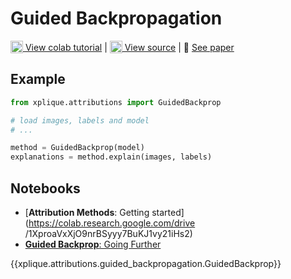 # Guided Backpropagation

<sub><img src="https://upload.wikimedia.org/wikipedia/commons/d/d0/Google_Colaboratory_SVG_Logo.svg" width="20"></sub>[ View colab tutorial](https://colab.research.google.com/drive/19eB3uwAtCKZgkoWtMzrF0LTJ-htF_KE7?authuser=1) | <sub><img src="https://github.githubassets.com/images/modules/logos_page/GitHub-Mark.png" width="20"></sub>[ View source](https://github.com/deel-ai/xplique/blob/master/xplique/attributions/guided_backpropagation.py) | 📰 [ See paper](https://arxiv.org/abs/1412.6806)

## Example

```python
from xplique.attributions import GuidedBackprop

# load images, labels and model
# ...

method = GuidedBackprop(model)
explanations = method.explain(images, labels)
```

## Notebooks

- [**Attribution Methods**: Getting started](https://colab.research.google.com/drive
/1XproaVxXjO9nrBSyyy7BuKJ1vy21iHs2)
- [**Guided Backprop**: Going Further](https://colab.research.google.com/drive/19eB3uwAtCKZgkoWtMzrF0LTJ-htF_KE7?authuser=1)

{{xplique.attributions.guided_backpropagation.GuidedBackprop}}
